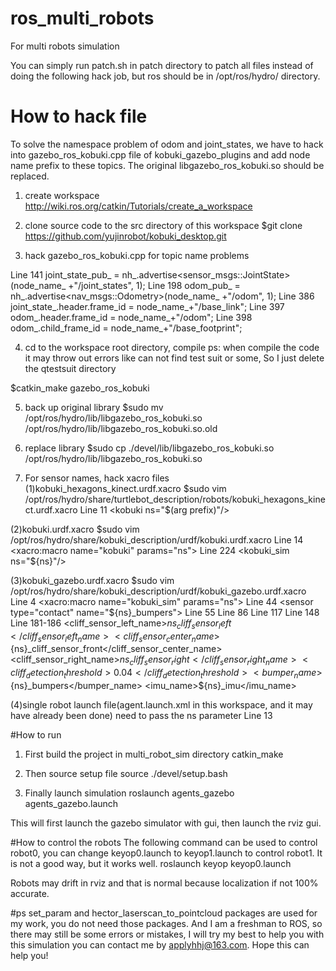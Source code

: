 # ros_multi_robots
For multi robots simulation

You can simply run patch.sh in patch directory to patch all files instead of doing the following hack job, but ros should be in /opt/ros/hydro/ directory.

# How to hack file
To solve the namespace problem of odom and joint_states, we have to hack into gazebo_ros_kobuki.cpp file of  kobuki_gazebo_plugins and add node name prefix to these topics. The original libgazebo_ros_kobuki.so should be replaced.

1. create workspace
http://wiki.ros.org/catkin/Tutorials/create_a_workspace

2. clone source code to the src directory of this workspace
$git clone https://github.com/yujinrobot/kobuki_desktop.git

3. hack gazebo_ros_kobuki.cpp for topic name problems

Line 141   joint_state_pub_ = nh_.advertise<sensor_msgs::JointState>(node_name_ +"/joint_states", 1);
Line 198   odom_pub_ = nh_.advertise<nav_msgs::Odometry>(node_name_ +"/odom", 1);
Line 386   joint_state_.header.frame_id = node_name_+"/base_link";
Line 397   odom_.header.frame_id = node_name_+"/odom";
Line 398   odom_.child_frame_id = node_name_+"/base_footprint";

4. cd to the workspace root directory, compile
ps: when compile the code it may throw out errors like can not find test suit or some, So I just delete the qtestsuit directory

$catkin_make gazebo_ros_kobuki

5. back up original library
$sudo mv /opt/ros/hydro/lib/libgazebo_ros_kobuki.so /opt/ros/hydro/lib/libgazebo_ros_kobuki.so.old

6. replace library
$sudo cp ./devel/lib/libgazebo_ros_kobuki.so /opt/ros/hydro/lib/libgazebo_ros_kobuki.so

7. For sensor names, hack xacro files
(1)kobuki_hexagons_kinect.urdf.xacro
$sudo vim /opt/ros/hydro/share/turtlebot_description/robots/kobuki_hexagons_kinect.urdf.xacro
Line 11  <kobuki ns="$(arg prefix)"/>

(2)kobuki.urdf.xacro
$sudo vim /opt/ros/hydro/share/kobuki_description/urdf/kobuki.urdf.xacro
Line 14  <xacro:macro name="kobuki" params="ns"> 
Line 224     <kobuki_sim ns="${ns}"/>

(3)kobuki_gazebo.urdf.xacro 
$sudo vim /opt/ros/hydro/share/kobuki_description/urdf/kobuki_gazebo.urdf.xacro
Line 4  <xacro:macro name="kobuki_sim" params="ns">
Line 44 	    <sensor type="contact" name="${ns}_bumpers">
Line 55	    <sensor type="ray" name="${ns}_cliff_sensor_left">
Line 86	    <sensor type="ray" name="${ns}_cliff_sensor_right">
Line 117 	    <sensor type="ray" name="${ns}_cliff_sensor_front">
Line 148	  <sensor type="imu" name="${ns}_imu">
Line 181-186	      <cliff_sensor_left_name>${ns}_cliff_sensor_left</cliff_sensor_left_name>
	      <cliff_sensor_center_name>${ns}_cliff_sensor_front</cliff_sensor_center_name>
	      <cliff_sensor_right_name>${ns}_cliff_sensor_right</cliff_sensor_right_name>
	      <cliff_detection_threshold>0.04</cliff_detection_threshold>
	      <bumper_name>${ns}_bumpers</bumper_name>
              <imu_name>${ns}_imu</imu_name>

(4)single robot launch file(agent.launch.xml in this workspace, and it may have already been done) need to pass the ns parameter
Line 13  <arg name="urdf_file" default="$(find xacro)/xacro.py '$(find turtlebot_description)/robots/$(arg base)_$(arg stacks)_$(arg 3d_sensor).urdf.xacro' prefix:=$(arg robot_name)" />


#How to run
1. First build the project in multi_robot_sim directory
catkin_make

2. Then source setup file
source ./devel/setup.bash

3. Finally launch simulation
roslaunch agents_gazebo agents_gazebo.launch

This will first launch the gazebo simulator with gui, then launch the rviz gui.

#How to control the robots
The following command can be used to control robot0, you can change keyop0.launch to keyop1.launch to control robot1. It is not a good way, but it works well.
roslaunch keyop keyop0.launch

Robots may drift in rviz and that is normal because localization if not 100% accurate.

#ps
set_param and hector_laserscan_to_pointcloud packages are used for my work, you do not need those packages. And I am a freshman to ROS, so there may still be some errors or mistakes, I will try my best to help you with this simulation you can contact me by applyhhj@163.com. Hope this can help you!

